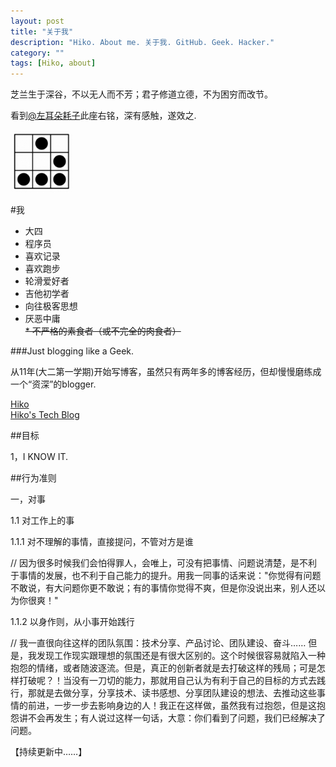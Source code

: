 ```yaml
---
layout: post
title: "关于我"
description: "Hiko. About me. 关于我. GitHub. Geek. Hacker."
category: ""
tags: [Hiko, about]
---
```

芝兰生于深谷，不以无人而不芳；君子修道立德，不为困穷而改节。

看到[@左耳朵耗子](http://coolshell.cn)此座右铭，深有感触，遂效之.

<img src="/resources/images/hacker.badge.png" width="100" alt="黑客徽章"/>

#我 
*    大四   
*    程序员   
*    喜欢记录   
*    喜欢跑步   
*    轮滑爱好者   
*    吉他初学者   
*    向往极客思想   
*    厌恶中庸   
<s>*    不严格的素食者（或不完全的肉食者）</s>


###Just blogging like a Geek.

从11年(大二第一学期)开始写博客，虽然只有两年多的博客经历，但却慢慢磨练成一个“资深”的blogger.

[Hiko](http://iamhiko.com) <br/>
[Hiko\'s Tech Blog](http://iamhiko.com/geek) <br/>

##目标

1，I KNOW IT.

##行为准则

一，对事

1.1 对工作上的事

1.1.1 对不理解的事情，直接提问，不管对方是谁

// 因为很多时候我们会怕得罪人，会唯上，可没有把事情、问题说清楚，是不利于事情的发展，也不利于自己能力的提升。用我一同事的话来说："你觉得有问题不敢说，有大问题你更不敢说；有的事情你觉得不爽，但是你没说出来，别人还以为你很爽！"


1.1.2 以身作则，从小事开始践行

// 我一直很向往这样的团队氛围：技术分享、产品讨论、团队建设、奋斗…… 但是，我发现工作现实跟理想的氛围还是有很大区别的。这个时候很容易就陷入一种抱怨的情绪，或者随波逐流。但是，真正的创新者就是去打破这样的残局；可是怎样打破呢？！当没有一刀切的能力，那就用自己认为有利于自己的目标的方式去践行，那就是去做分享，分享技术、读书感想、分享团队建设的想法、去推动这些事情的前进，一步一步去影响身边的人！我正在这样做，虽然我有过抱怨，但是这抱怨讲不会再发生；有人说过这样一句话，大意：你们看到了问题，我们已经解决了问题。

【持续更新中……】




